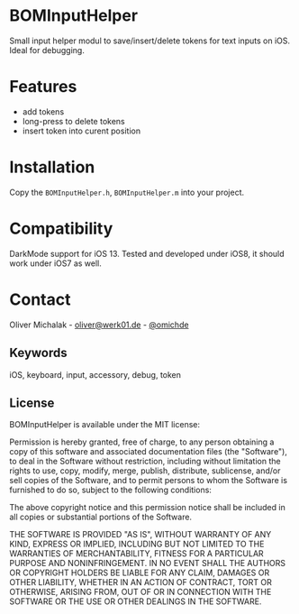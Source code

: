 # BOMInputHelper

Small input helper modul to save/insert/delete tokens for text inputs on iOS. Ideal for debugging.

# Features

- add tokens
- long-press to delete tokens
- insert token into curent position

# Installation

Copy the `BOMInputHelper.h`, `BOMInputHelper.m` into your project.

# Compatibility

DarkMode support for iOS 13. Tested and developed under iOS8, it should work under iOS7 as well.

# Contact

Oliver Michalak - [oliver@werk01.de](mailto:oliver@werk01.de) - [@omichde](http://twitter.com/omichde)

## Keywords

iOS, keyboard, input, accessory, debug, token

## License

BOMInputHelper is available under the MIT license:

Permission is hereby granted, free of charge, to any person obtaining a copy
of this software and associated documentation files (the "Software"), to deal
in the Software without restriction, including without limitation the rights
to use, copy, modify, merge, publish, distribute, sublicense, and/or sell
copies of the Software, and to permit persons to whom the Software is
furnished to do so, subject to the following conditions:

The above copyright notice and this permission notice shall be included in
all copies or substantial portions of the Software.

THE SOFTWARE IS PROVIDED "AS IS", WITHOUT WARRANTY OF ANY KIND, EXPRESS OR
IMPLIED, INCLUDING BUT NOT LIMITED TO THE WARRANTIES OF MERCHANTABILITY,
FITNESS FOR A PARTICULAR PURPOSE AND NONINFRINGEMENT. IN NO EVENT SHALL THE
AUTHORS OR COPYRIGHT HOLDERS BE LIABLE FOR ANY CLAIM, DAMAGES OR OTHER
LIABILITY, WHETHER IN AN ACTION OF CONTRACT, TORT OR OTHERWISE, ARISING FROM,
OUT OF OR IN CONNECTION WITH THE SOFTWARE OR THE USE OR OTHER DEALINGS IN
THE SOFTWARE.
